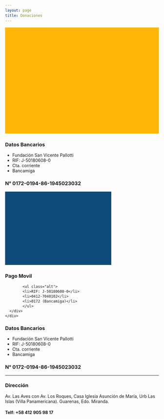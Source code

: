 ```yaml
---
layout: page
title: Donaciones
---
```


<div class="row row-cols-1 row-cols-md-3 g-4">
  <div class="col">
    <div class="card h-100">
      <img src="/assets/img/Rectangle-18.svg" class="card-img-top" alt="...">
      <div class="card-body">
        <h3 class="card-title">Datos Bancarios</h3>
            <ul class="alt">
            <li>Fundación San Vicente Pallotti</li>
            <li>RIF: J-50180608-0</li>
            <li>Cta. corriente</li>
            <li>Bancamiga</li>
            </ul>
            <h3>N° 0172-0194-86-1945023032</h3>
      </div>
    </div>
  </div>

  <div class="col">
    <div class="card h-100">
      <img src="/assets/img/Rectangle-20.jpg" class="card-img-top" alt="...">
      <div class="card-body">
        <h3 class="card-title">Pago Movil</h3>
        
            <ul class="alt">
            <li>RIF: J-50180608-0</li>
            <li>0412-7040102</li>
            <li>0172 (Bancamiga)</li>
            </ul>
      </div>
    </div>
  </div>
  

</div>

<!-- ideonapi -->
<!-------------dos------------->
<div class="6u$ 12u$(small)">
  <h3>Datos Bancarios</h3>
      <ul class="alt">
      <li>Fundación San Vicente Pallotti</li>
      <li>RIF: J-50180608-0</li>
      <li>Cta. corriente</li>
      <li>Bancamiga</li>
      </ul>
      <h3>N° 0172-0194-86-1945023032</h3>
  </div>
<hr class="major">
<!-- Break -->

<div class="row">
<!-------------uno------------->
<div class="6u 12u$(small)">
    <h3>Dirección</h3>
<p>Av. Las Aves con Av. Los Roques, Casa Iglesia Asunción de María, Urb Las Islas (Villa Panamericana). Guarenas, Edo. Miranda.</p>
    <h4>Telf: +58 412 905 98 17</h4>
</div>
